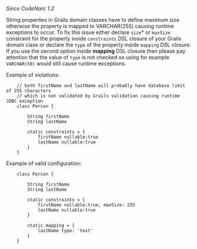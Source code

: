 *Since CodeNarc 1.2*

String properties in Grails domain classes have to define maximum size
otherwise the property is mapped to VARCHAR(255) causing runtime
exceptions to occur. To fix this issue either declare `size`\* or
`maxSize` constraint for the property inside `constraints` DSL closure
of your Grails domain class or declare the `type` of the property inside
`mapping` DSL closure. If you use the second option inside **mapping**
DSL closure then please pay attention that the value of `type` is not
checked so using for example `VARCHAR(50)` would still cause runtime
exceptions.

Example of violations:

        // both firstName and lastName will probably have database limit of 255 characters
        // which is not validated by Grails validation causing runtime JDBC exception
        class Person {

            String firstName
            String lastName

            static constraints = {
                firstName nullable:true
                lastName nullable:true
            }
        }

Example of valid configuration:

        class Person {

            String firstName
            String lastName

            static constraints = {
                firstName nullable:true, maxSize: 255
                lastName nullable:true
            }

            static mapping = {
                lastName type: 'text'
            }
        }
